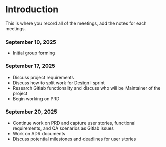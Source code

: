 # Introduction

This is where you record all of the meetings, add the notes for each meetings. 

### September 10, 2025

- Initial group forming

### September 17, 2025

- Discuss project requirements
- Discuss how to split work for Design I sprint
- Research Gitlab functionality and discuss who will be Maintainer of the project
- Begin working on PRD

### September 20, 2025

- Continue work on PRD and capture user stories, functional requirements, and QA scenarios as Gitlab issues
- Work on ADR documents
- Discuss potential milestones and deadlines for user stories